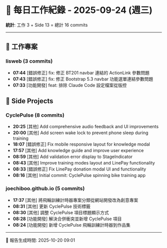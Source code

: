 # 📅 每日工作紀錄 - 2025-09-24 (週三)

**統計**: 工作 3 + Side 13 = 總計 16 commits

---

## 💼 工作專案

### lisweb (3 commits)

- **07:44** [錯誤修正] fix: 修正 BT201 navbar 連結的 ActionLink 參數問題
- **07:43** [錯誤修正] fix: 修正 Bootstrap 5.3 navbar 功能選單連結參數問題
- **07:33** [功能開發] feat: 排除 Claude Code 設定檔案從版控

## 🎨 Side Projects

### CyclePulse (8 commits)

- **20:25** [其他] Add comprehensive audio feedback and UI improvements
- **20:00** [其他] Add screen wake lock to prevent phone sleep during training
- **18:07** [錯誤修正] Fix mobile responsive layout for knowledge modal
- **17:57** [其他] Add knowledge guide and improve user experience
- **08:59** [其他] Add validation error display to StageIndicator
- **08:43** [其他] Improve training modes layout and LinePay functionality
- **08:33** [錯誤修正] Fix LinePay donation modal UI and functionality
- **08:16** [其他] Initial commit: CyclePulse spinning bike training app

### joechiboo.github.io (5 commits)

- **17:37** [其他] 將飛輪訓練計時器專案分類從網站開發改為創意專案
- **08:31** [其他] 更新 CyclePulse 技術標籤
- **08:30** [其他] 調整 CyclePulse 項目標題顯示方式
- **08:28** [功能開發] 解決合併衝突並新增 CyclePulse 項目
- **08:24** [功能開發] 新增 CyclePulse 飛輪訓練計時器到作品集

---

📅 報告生成時間: 2025-10-20 09:01
